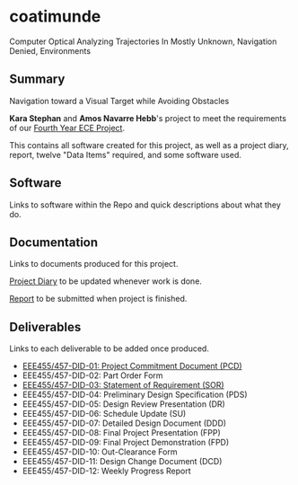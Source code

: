 # coatimunde
Computer Optical Analyzing Trajectories In Mostly Unknown, Navigation Denied, Environments

## Summary
Navigation toward a Visual Target while Avoiding Obstacles

**Kara Stephan** and **Amos Navarre Hebb**'s project to meet the requirements of our [Fourth Year ECE Project](http://projects.segfaults.net).

This contains all software created for this project, as well as a project diary, report, twelve "Data Items" required, and some software used.

## Software

Links to software within the Repo and quick descriptions about what they do.

## Documentation

Links to documents produced for this project.

[Project Diary](https://github.com/navh/coatimunde/blob/master/DIARY.md) to be updated whenever work is done.

[Report]() to be submitted when project is finished.

## Deliverables

Links to each deliverable to be added once produced.

* [EEE455/457-DID-01: Project Commitment Document (PCD)](https://github.com/navh/coatimunde/blob/master/Data%20Item%20Deliverables/Project%20Commitment%20Document.pdf)
* EEE455/457-DID-02: Part Order Form
* [EEE455/457-DID-03: Statement of Requirement (SOR)](https://github.com/navh/coatimunde/blob/master/Data%20Item%20Deliverables/Statement%20of%20Requirements/DID-03%20SOR%20Hebb%20Stephan.pdf)
* EEE455/457-DID-04: Preliminary Design Specification (PDS)
* EEE455/457-DID-05: Design Review Presentation (DR)
* EEE455/457-DID-06: Schedule Update (SU)
* EEE455/457-DID-07: Detailed Design Document (DDD)
* EEE455/457-DID-08: Final Project Presentation (FPP)
* EEE455/457-DID-09: Final Project Demonstration (FPD)
* EEE455/457-DID-10: Out-Clearance Form
* EEE455/457-DID-11: Design Change Document (DCD)
* EEE455/457-DID-12: Weekly Progress Report
